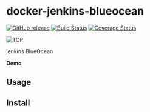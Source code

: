 # docker-jenkins-blueocean

[![GitHub release](https://img.shields.io/github/release/radioberry/docker-jenkins-blueocean.svg)]()
[![Build Status](https://travis-ci.org/radioberry/docker-jenkins-blueocean.svg?branch=master)](https://travis-ci.org/radioberry/docker-jenkins-blueocean)
[![Coverage Status](https://coveralls.io/repos/github/radioberry/docker-jenkins-blueocean/badge.svg?branch=master)](https://coveralls.io/github/radioberry/docker-jenkins-blueocean?branch=master)

![TOP](https://raw.githubusercontent.com/radioberry/docker-jenkins-blueocean/images/doc/img/top/jenkins-on-Docker-Container.png)

jenkins BlueOcean


**Demo**

## Usage

## Install
